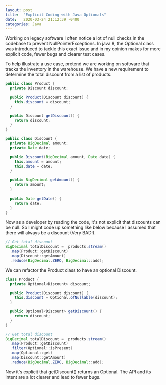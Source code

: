 ```yaml
---
layout: post
title:  "Explicit Coding with Java Optionals"
date:   2020-03-24 21:12:39 -0400
categories: Java
---
```


Working on legacy software I often notice a lot of null checks in the codebase to prevent NullPointerExceptions. In java 8, the Optional class was introduced to tackle this exact issue and in my opinion makes for more explicit code, fewer bugs and clearer test cases.

To help illustrate a use case, pretend we are working on software that tracks the inventory in the warehouse. We have a new requirement to determine the total discount from a list of products.  

```java
public class Product {
  private Discount discount;

  public Product(Discount discount) {
    this.discount = discount;
  }

  public Discount getDiscount() {
    return discount;
  }
}
```

```java
public class Discount {
  private BigDecimal amount;
  private Date date;

  public Discount(BigDecimal amount, Date date) {
    this.amount = amount;
    this.date = date;
  }

  public BigDecimal getAmount() {
    return amount;
  }

  public Date getDate() {
    return date;
  }
}

```

Now as a developer by reading the code, it's not explicit that discounts can be null. So I might code up something like below because I assumed that there will always be a discount (Very BAD!).
 
```java
// Get total discount
BigDecimal totalDiscount =  products.stream()
  .map(Product::getDiscount)
  .map(Discount::getAmount)
  .reduce(BigDecimal.ZERO, BigDecimal::add);
```

We can refactor the Product class to have an optional Discount.

```java
class Product {
  private Optional<Discount> discount;

  public Product(Discount discount) {
    this.discount = Optional.ofNullable(discount);
  }

  public Optional<Discount> getDiscount() {
    return discount;
  }
}
```

```java
// Get total discount
BigDecimal totalDiscount =  products.stream()
  .map(Product::getDiscount)
  .filter(Optional::isPresent)
  .map(Optional::get)
  .map(Discount::getAmount)
  .reduce(BigDecimal.ZERO, BigDecimal::add);
```

Now it's explicit that getDiscount() returns an Optional. The API and its intent are a lot clearer and lead to fewer bugs. 